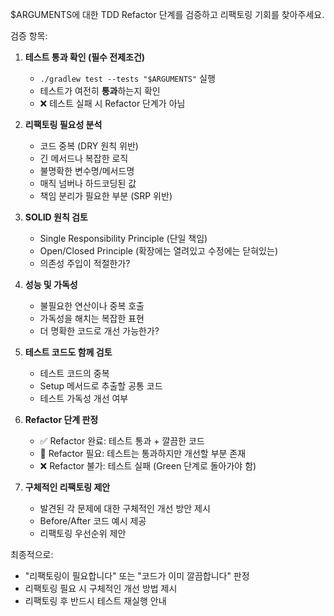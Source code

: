 $ARGUMENTS에 대한 TDD Refactor 단계를 검증하고 리팩토링 기회를 찾아주세요.

검증 항목:
1. **테스트 통과 확인 (필수 전제조건)**
   - `./gradlew test --tests "$ARGUMENTS"` 실행
   - 테스트가 여전히 **통과**하는지 확인
   - ❌ 테스트 실패 시 Refactor 단계가 아님

2. **리팩토링 필요성 분석**
   - 코드 중복 (DRY 원칙 위반)
   - 긴 메서드나 복잡한 로직
   - 불명확한 변수명/메서드명
   - 매직 넘버나 하드코딩된 값
   - 책임 분리가 필요한 부분 (SRP 위반)

3. **SOLID 원칙 검토**
   - Single Responsibility Principle (단일 책임)
   - Open/Closed Principle (확장에는 열려있고 수정에는 닫혀있는)
   - 의존성 주입이 적절한가?

4. **성능 및 가독성**
   - 불필요한 연산이나 중복 호출
   - 가독성을 해치는 복잡한 표현
   - 더 명확한 코드로 개선 가능한가?

5. **테스트 코드도 함께 검토**
   - 테스트 코드의 중복
   - Setup 메서드로 추출할 공통 코드
   - 테스트 가독성 개선 여부

6. **Refactor 단계 판정**
   - ✅ Refactor 완료: 테스트 통과 + 깔끔한 코드
   - 🔧 Refactor 필요: 테스트는 통과하지만 개선할 부분 존재
   - ❌ Refactor 불가: 테스트 실패 (Green 단계로 돌아가야 함)

7. **구체적인 리팩토링 제안**
   - 발견된 각 문제에 대한 구체적인 개선 방안 제시
   - Before/After 코드 예시 제공
   - 리팩토링 우선순위 제안

최종적으로:
- "리팩토링이 필요합니다" 또는 "코드가 이미 깔끔합니다" 판정
- 리팩토링 필요 시 구체적인 개선 방법 제시
- 리팩토링 후 반드시 테스트 재실행 안내
